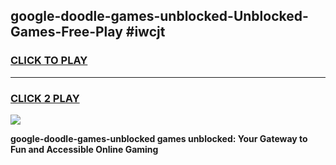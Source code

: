 
## google-doodle-games-unblocked-Unblocked-Games-Free-Play #iwcjt
<h3>
<a href="https://us.freeplayer.one?title=google-doodle-games-unblocked&ref=9M">CLICK TO PLAY</a></h3>
<hr>

<h3>
<a href="https://us.freeplayer.one?title=google-doodle-games-unblocked&ref=9M">CLICK 2 PLAY</a>
  
</h3>

<a href="https://us.freeplayer.one?title=google-doodle-games-unblocked&ref=9M"><img src="https://clearcache.store/games.png"></a>


**google-doodle-games-unblocked games unblocked: Your Gateway to Fun and Accessible Online Gaming**
